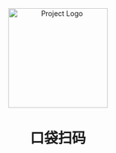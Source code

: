<div align="center">
  <img src="https://pic.imgdb.cn/item/66a3a8c3d9c307b7e9b257d6.webp" alt="Project Logo" width="200"/>
  <h1>口袋扫码</h1>
</div>

